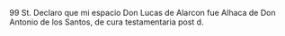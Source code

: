 99
St. Declaro que mi espacio Don Lucas de Alarcon fue Alhaca de Don Antonio de los Santos, de cura testamentaria post d.